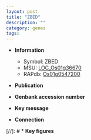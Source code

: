 ```yaml
---
layout: post
title: "ZBED"
description: ""
category: genes
tags: 
---
```


* **Information**  
    + Symbol: ZBED  
    + MSU: [LOC_Os01g36670](http://rice.uga.edu/cgi-bin/ORF_infopage.cgi?orf=LOC_Os01g36670)  
    + RAPdb: [Os01g0547200](http://rapdb.dna.affrc.go.jp/viewer/gbrowse_details/irgsp1?name=Os01g0547200)  

* **Publication**  

* **Genbank accession number**  

* **Key message**  

* **Connection**  

[//]: # * **Key figures**  


